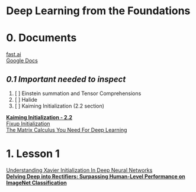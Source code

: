 # Deep Learning from the Foundations

# 0. Documents
[fast.ai](https://course.fast.ai/part2)  
[Google Docs](https://docs.google.com/document/d/1ROKp03ulJU7uklz3qtOg87lpzijw4ku_Of5xY8ckagw/edit?usp=sharing)   

## ***0.1 Important needed to inspect***
1. [ ] Einstein summation and Tensor Comprehensions
2. [ ] Halide
3. [ ] Kaiming Initialization (2.2 section)

**[Kaiming Initialization - 2.2](https://arxiv.org/abs/1502.01852)**  
[Fixup Initialization](https://arxiv.org/abs/1901.09321)  
[The Matrix Calculus You Need For Deep Learning](https://explained.ai/matrix-calculus/index.html)  

# 1. Lesson 1
[Understanding Xavier Initialization In Deep Neural Networks](https://prateekvjoshi.com/2016/03/29/understanding-xavier-initialization-in-deep-neural-networks/)  
**[Delving Deep into Rectifiers: Surpassing Human-Level Performance on ImageNet Classification](https://arxiv.org/abs/1502.01852)**  
